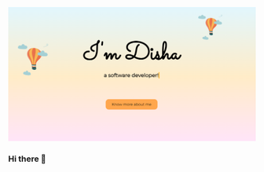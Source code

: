 ![hello](https://github.com/Disha-tomar/Disha-tomar/blob/a158b017542671ade7dbc65cd2db4103cf647281/portfolio1.png)

### Hi there 👋

<!--
**Disha-tomar/Disha-tomar** is a ✨ _special_ ✨ repository because its `README.md` (this file) appears on your GitHub profile.

Here are some ideas to get you started:

- 🔭 I’m currently working on ...
- 🌱 I’m currently learning ...
- 👯 I’m looking to collaborate on ...
- 🤔 I’m looking for help with ...
- 💬 Ask me about ...
- 📫 How to reach me: ...
- 😄 Pronouns: ...
- ⚡ Fun fact: ...
-->
